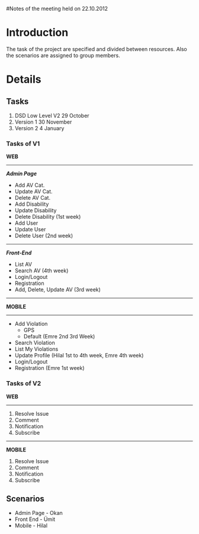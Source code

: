 #Notes of the meeting held on 22.10.2012

# Introduction #

The task of the project are specified and divided between resources. Also the scenarios are assigned to group members.


# Details #

## Tasks ##
  1. DSD Low Level V2 29 October
  1. Version 1 30 November
  1. Version 2 4 January

### Tasks of V1 ###
**WEB**

---

**_Admin Page_**
  * Add AV Cat.
  * Update AV Cat.
  * Delete AV Cat.
  * Add Disability
  * Update Disability
  * Delete Disability
(1st week)
  * Add User
  * Update User
  * Delete User
(2nd week)

---

**_Front-End_**
  * List AV
  * Search AV
(4th week)
  * Login/Logout
  * Registration
  * Add, Delete, Update AV
(3rd week)

---

**MOBILE**

---

  * Add Violation
    * GPS
    * Default
(Emre 2nd 3rd Week)
  * Search Violation
  * List My Violations
  * Update Profile
(Hilal 1st to 4th week, Emre 4th week)
  * Login/Logout
  * Registration
(Emre 1st week)
### Tasks of V2 ###
**WEB**

---

  1. Resolve Issue
  1. Comment
  1. Notification
  1. Subscribe

---

**MOBILE**
  1. Resolve Issue
  1. Comment
  1. Notification
  1. Subscribe

## Scenarios ##
  * Admin Page - Okan
  * Front End - Ümit
  * Mobile - Hilal